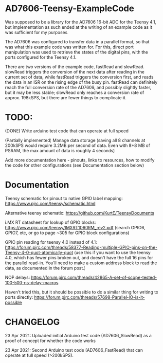 # AD7606-Teensy-ExampleCode
Was supposed to be a library for the AD7606 16-bit ADC for the Teensy 4.1, but implementation as such ended at the writing of an example code as it was sufficient for my purposes.

The AD7606 was configured to transfer data in a parallel format, so that was what this example code was written for. For this, direct port manipulation was used to retrieve the states of the digital pins, with the ports configured for the Teensy 4.1. 

There are two versions of the example code, fastRead and slowRead. slowRead triggers the conversion of the next data after reading in the current set of data, while fastRead triggers the conversion first, and reads the data in an ISR on the rising edge of the busy pin. fastRead can definitely reach the full conversion rate of the AD7606, and possibly slightly faster, but it may be less stable; slowRead only reaches a conversion rate of approx. 198kSPS, but there are fewer things to complicate it. 

# TODO:
(DONE) Write arduino test code that can operate at full speed

(Partially implemented) Manage data storage (saving all 8 channels at 200kSPS would require 3.2MB per second of data. Even with 8+8 MB of PSRAM, the max amount of data is roughly 4 seconds)

Add more documentation here - pinouts, links to resources, how to modify the code for other configurations (see Documentation section below)

# Documentation
Teensy schematic for pinout to native GPIO label mapping: https://www.pjrc.com/teensy/schematic.html

Alternative teensy schematic: https://github.com/KurtE/TeensyDocuments

i.MX RT datasheet for lookup of GPIO blocks: https://www.pjrc.com/teensy/IMXRT1060RM_rev2.pdf (search GPIO6, GPIO7, etc, or go to page ~305 for GPIO block configurations)

GPIO pin reading for teensy 4.0 instead of 4.1: https://forum.pjrc.com/threads/58377-Reading-multiple-GPIO-pins-on-the-Teensy-4-0-quot-atomically-quot (use this if you want to use the teensy 4.0, which has fewer pins broken out, and doesn't have the full 16 pins for the parallel read-in. You'll need to make a custom address block to read the data, as documented in the forum post.)

NOP delays: https://forum.pjrc.com/threads/42865-A-set-of-scope-tested-100-500-ns-delay-macros

Haven't tried this, but it should be possible to do a similar thing for writing to ports directly: https://forum.pjrc.com/threads/57698-Parallel-IO-is-it-possible

# CHANGELOG
23 Apr 2021: Uploaded initial Arduino test code (AD7606_SlowRead) as a proof of concept for whether the code works

23 Apr 2021: Second Arduino test code (AD7606_FastRead) that can operate at full speed (>200kSPS). 

